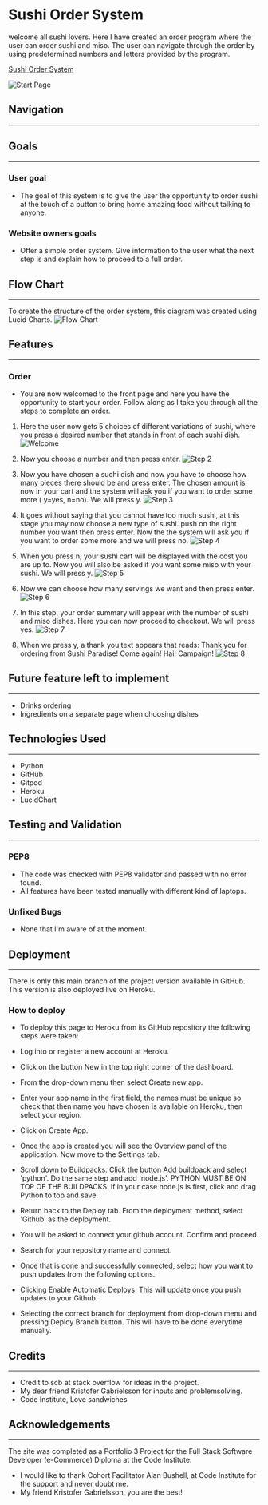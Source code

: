 # Sushi Order System

welcome all sushi lovers. Here I have created an order program where the user can order sushi and miso. The user can navigate through the order by using predetermined numbers and letters provided by the program.

[Sushi Order System](https://sushi-order-system-a713e9a7b19b.herokuapp.com/)

![Start Page](./readme.images/startup-page.png)

## Navigation
--- 
## Goals
---
### User goal
  - The goal of this system is to give the user the opportunity to order sushi at the touch of a button to bring home amazing food without talking to anyone.
### Website owners goals
  - Offer a simple order system.
  Give information to the user what the next step is and explain how to proceed to a full order.
## Flow Chart
---
To create the structure of the order system, this diagram was created using Lucid Charts.
![Flow Chart](./readme.images/flowchart.png)
## Features
---
### Order

- You are now welcomed to the front page and here you have the opportunity to start your order. 
Follow along as I take you through all the steps to complete an order.


1. Here the user now gets 5 choices of different variations of sushi, where you press a desired number that stands in front of each sushi dish.
![Welcome](./readme.images/welcome.png)

2. Now you choose a number and then press enter. 
![Step 2](./readme.images/step-2.png)

3. Now you have chosen a suchi dish and now you have to choose how many pieces there should be and press enter. The chosen amount is now in your cart and the system will ask you if you want to order some more ( y=yes, n=no). We will press y.
![Step 3](./readme.images/step-3.png)

4. It goes without saying that you cannot have too much sushi, at this stage you may now choose a new type of sushi. push on the right number you want then press enter. Now the the system will ask you if you want to order some more and we will press no.
![Step 4](./readme.images/step-4.png)

5. When you press n, your sushi cart will be displayed with the cost you are up to. Now you will also be asked if you want some miso with your sushi. We will press y.
![Step 5](./readme.images/step-5.png)

6. Now we can choose how many servings we want and then press enter.
![Step 6](./readme.images/step-6.png)

7. In this step, your order summary will appear with the number of sushi and miso dishes. Here you can now proceed to checkout. We will press yes.
![Step 7](./readme.images/step-7.png)

8. When we press y, a thank you text appears that reads: Thank you for ordering from Sushi Paradise! Come again! Hai! Campaign!
![Step 8](./readme.images/step-8.png)

## Future feature left to implement
---
 - Drinks ordering
 - Ingredients on a separate page when choosing dishes
 
 ## Technologies Used
 ---
- Python
- GitHub
- Gitpod
- Heroku
- LucidChart

## Testing and Validation
---
### PEP8
- The code was checked with PEP8 validator and passed with no error found.
- All features have been tested manually with different kind of laptops.

### Unfixed Bugs
- None that I'm aware of at the moment.

## Deployment
---
 There is only this main branch of the project version available in GitHub. This version is also deployed live on Heroku.

### How to deploy
- To deploy this page to Heroku from its GitHub repository the following steps were taken:

- Log into or register a new account at Heroku.

- Click on the button New in the top right corner of the dashboard.

- From the drop-down menu then select Create new app.

- Enter your app name in the first field, the names must be unique so check that then name you have chosen is available on Heroku, then select your region.

- Click on Create App.

- Once the app is created you will see the Overview panel of the application. Now move to the Settings tab.

- Scroll down to Buildpacks. Click the button Add buildpack and select 'python'. Do the same step and add 'node.js'. PYTHON MUST BE ON TOP OF THE BUILDPACKS. if in your case node.js is first, click and drag Python to top and save.

- Return back to the Deploy tab. From the deployment method, select 'Github' as the deployment.

- You will be asked to connect your github account. Confirm and proceed.

- Search for your repository name and connect.

- Once that is done and successfully connected, select how you want to push updates from the following options.

- Clicking Enable Automatic Deploys. This will update once you push updates to your Github.

- Selecting the correct branch for deployment from drop-down menu and pressing Deploy Branch button. This will have to be done everytime manually.

## Credits
---
- Credit to scb at stack overflow for ideas in the project.
- My dear friend Kristofer Gabrielsson for inputs and problemsolving.
- Code Institute, Love sandwiches 

## Acknowledgements
---
The site was completed as a Portfolio 3 Project for the Full Stack Software Developer (e-Commerce) Diploma at the Code Institute.
- I would like to thank Cohort Facilitator Alan Bushell, at Code Institute for the support and never doubt me.
- My friend Kristofer Gabrielsson, you are the best!
